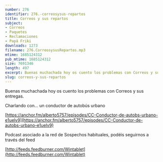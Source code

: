 ```yaml
---
number: 276
identifier: 276.-correosysus-repartos
title: Correos y sus repartos
subject:
- Correos
- Paquetes
- Reclamaciones
- Papá Friki
downloads: 1273
filename: 276.CorreosysusRepartos.mp3
mtime: 1685124312
pub_mtime: 1685124312
size: 7691346
length: 497
excerpt: Buenas muchachada hoy os cuento los problemas con Correos y sus entregas
slug: correos-y-sus-repartos
---
```

Buenas muchachada hoy os cuento los problemas con Correos y sus entregas.

Charlando con... un conductor de autobús urbano

[https://anchor.fm/alberto5757/episodes/CC-Conductor-de-autobs-urbano-e1uelv9](https://anchor.fm/alberto5757/episodes/CC-Conductor-de-autobs-urbano-e1uelv9)

Podcast asociado a la red de Sospechos habituales, podéis seguirnos a través del feed

[http://feeds.feedburner.com/Wintablet](http://feeds.feedburner.com/Wintablet)